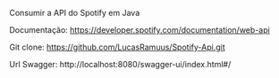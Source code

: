 Consumir a API do Spotify em Java 

Documentação: https://developer.spotify.com/documentation/web-api

Git clone: https://github.com/LucasRamuus/Spotify-Api.git

Url Swagger: http://localhost:8080/swagger-ui/index.html#/


